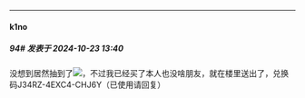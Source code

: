 ﻿
*****

####  k1no  
##### 94#       发表于 2024-10-23 13:40

没想到居然抽到了<img src="https://static.saraba1st.com/image/smiley/face2017/057.png" referrerpolicy="no-referrer">，不过我已经买了本人也没啥朋友，就在楼里送出了，兑换码J34RZ-4EXC4-CHJ6Y（已使用请回复）

